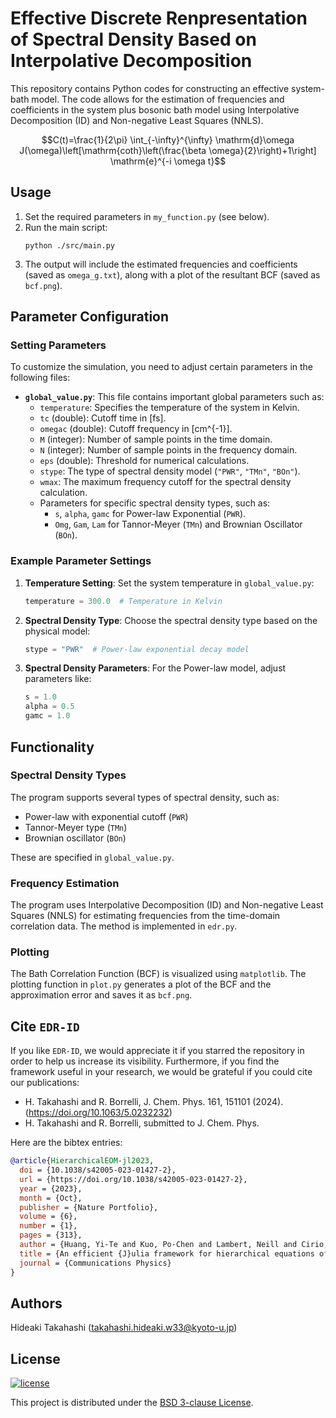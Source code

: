 <script type="text/javascript" async src="https://cdnjs.cloudflare.com/ajax/libs/mathjax/2.7.7/MathJax.js?config=TeX-MML-AM_CHTML">
</script>
<script type="text/x-mathjax-config">
 MathJax.Hub.Config({
 tex2jax: {
 inlineMath: [['$', '$'] ],
 displayMath: [ ['$$','$$'], ["\\[","\\]"] ]
 }
 });
</script>


# Effective Discrete Renpresentation of Spectral Density Based on Interpolative Decomposition

This repository contains Python codes for constructing an effective system-bath model. The code allows for the estimation of frequencies and coefficients in the system plus bosonic bath model using Interpolative Decomposition (ID) and Non-negative Least Squares (NNLS).

$$C(t)=\frac{1}{2\pi} \int_{-\infty}^{\infty} \mathrm{d}\omega J(\omega)\left[\mathrm{coth}\left(\frac{\beta \omega}{2}\right)+1\right] \mathrm{e}^{-i \omega t}$$

## Usage

1. Set the required parameters in `my_function.py` (see below).  
2. Run the main script:
   ```
   python ./src/main.py
   ```
3. The output will include the estimated frequencies and coefficients (saved as `omega_g.txt`), along with a plot of the resultant BCF (saved as `bcf.png`).


## Parameter Configuration

### Setting Parameters

To customize the simulation, you need to adjust certain parameters in the following files:

- **`global_value.py`**: This file contains important global parameters such as:
  - `temperature`: Specifies the temperature of the system in Kelvin.
  - `tc` (double): Cutoff time in [fs].
  - `omegac` (double): Cutoff frequency in [cm^{-1}].
  - `M` (integer): Number of sample points in the time domain.
  - `N` (integer): Number of sample points in the frequency domain.
  - `eps` (double): Threshold for numerical calculations.
  - `stype`: The type of spectral density model (`"PWR"`, `"TMn"`, `"BOn"`).
  - `wmax`: The maximum frequency cutoff for the spectral density calculation.
  - Parameters for specific spectral density types, such as:
    - `s`, `alpha`, `gamc` for Power-law Exponential (`PWR`).
    - `Omg`, `Gam`, `Lam` for Tannor-Meyer (`TMn`) and Brownian Oscillator (`BOn`).

### Example Parameter Settings

1. **Temperature Setting**: Set the system temperature in `global_value.py`:
   ```python
   temperature = 300.0  # Temperature in Kelvin
   ```

2. **Spectral Density Type**: Choose the spectral density type based on the physical model:
   ```python
   stype = "PWR"  # Power-law exponential decay model
   ```

3. **Spectral Density Parameters**: For the Power-law model, adjust parameters like:
   ```python
   s = 1.0
   alpha = 0.5
   gamc = 1.0
   ```


## Functionality

### Spectral Density Types

The program supports several types of spectral density, such as:
- Power-law with exponential cutoff (`PWR`)
- Tannor-Meyer type (`TMn`)
- Brownian oscillator (`BOn`)

These are specified in `global_value.py`.

### Frequency Estimation

The program uses Interpolative Decomposition (ID) and Non-negative Least Squares (NNLS) for estimating frequencies from the time-domain correlation data. The method is implemented in `edr.py`.

### Plotting

The Bath Correlation Function (BCF) is visualized using `matplotlib`. The plotting function in `plot.py` generates a plot of the BCF and the approximation error and saves it as `bcf.png`.



## Cite `EDR-ID`
If you like `EDR-ID`, we would appreciate it if you starred the repository in order to help us increase its visibility. Furthermore, if you find the framework useful in your research, we would be grateful if you could cite our publications:
- H. Takahashi and R. Borrelli, J. Chem. Phys. 161, 151101 (2024). (https://doi.org/10.1063/5.0232232) 
- H. Takahashi and R. Borrelli, submitted to J. Chem. Phys.

Here are the bibtex entries:
```bib
@article{HierarchicalEOM-jl2023,
  doi = {10.1038/s42005-023-01427-2},
  url = {https://doi.org/10.1038/s42005-023-01427-2},
  year = {2023},
  month = {Oct},
  publisher = {Nature Portfolio},
  volume = {6},
  number = {1},
  pages = {313},
  author = {Huang, Yi-Te and Kuo, Po-Chen and Lambert, Neill and Cirio, Mauro and Cross, Simon and Yang, Shen-Liang and Nori, Franco and Chen, Yueh-Nan},
  title = {An efficient {J}ulia framework for hierarchical equations of motion in open quantum systems},
  journal = {Communications Physics}
}
```


## Authors

Hideaki Takahashi (takahashi.hideaki.w33@kyoto-u.jp)


## License

[![license](https://img.shields.io/badge/license-New%20BSD-blue.svg)](http://en.wikipedia.org/wiki/BSD_licenses#3-clause_license_.28.22Revised_BSD_License.22.2C_.22New_BSD_License.22.2C_or_.22Modified_BSD_License.22.29)

This project is distributed under the [BSD 3-clause License](./LICENSE.md).
